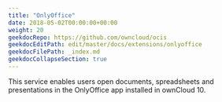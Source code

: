 ```yaml
---
title: "OnlyOffice"
date: 2018-05-02T00:00:00+00:00
weight: 20
geekdocRepo: https://github.com/owncloud/ocis
geekdocEditPath: edit/master/docs/extensions/onlyoffice
geekdocFilePath: _index.md
geekdocCollapseSection: true
---
```


This service enables users open documents, spreadsheets and presentations in the OnlyOffice app installed in ownCloud 10.
